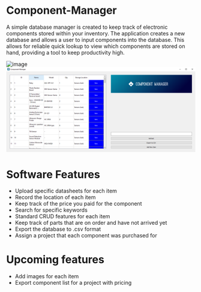 # Component-Manager

A simple database manager is created to keep track of electronic components stored within your inventory. The application
creates a new database and allows a user to input components into the database. This allows for reliable quick lookup to view which components
are stored on hand, providing a tool to keep productivity high.

![image](https://github.com/Quenel/Component-Manager/assets/94429003/d1f55b13-7f66-45c8-88d5-2c3ea6c4d24d)
![Alt text](/Screenshot.PNG)

# Software Features

- Upload specific datasheets for each item
- Record the location of each item
- Keep track of the price you paid for the component
- Search for specific keywords
- Standard CRUD features for each item
- Keep track of parts that are on order and have not arrived yet
- Export the database to .csv format
- Assign a project that each component was purchased for

# Upcoming features

- Add images for each item
- Export component list for a project with pricing
